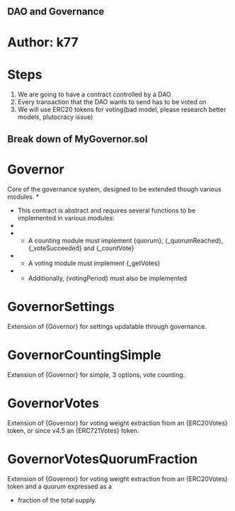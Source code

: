 ## DAO and Governance

# Author: k77

# Steps
1. We are going to have a contract controlled by a DAO
2. Every transaction that the DAO wants to send has to be voted on
3. We will use ERC20 tokens for voting(bad model, please research better models, plutocracy issue)

## Break down of MyGovernor.sol
# Governor
Core of the governance system, designed to be extended though various modules.
 *
 * This contract is abstract and requires several functions to be implemented in various modules:
 *
 * - A counting module must implement {quorum}, {_quorumReached}, {_voteSucceeded} and {_countVote}
 * - A voting module must implement {_getVotes}
 * - Additionally, {votingPeriod} must also be implemented

# GovernorSettings
Extension of {Governor} for settings updatable through governance.

# GovernorCountingSimple
Extension of {Governor} for simple, 3 options, vote counting.

# GovernorVotes
Extension of {Governor} for voting weight extraction from an {ERC20Votes} token, or since v4.5 an {ERC721Votes} token.

# GovernorVotesQuorumFraction
Extension of {Governor} for voting weight extraction from an {ERC20Votes} token and a quorum expressed as a
 * fraction of the total supply.
